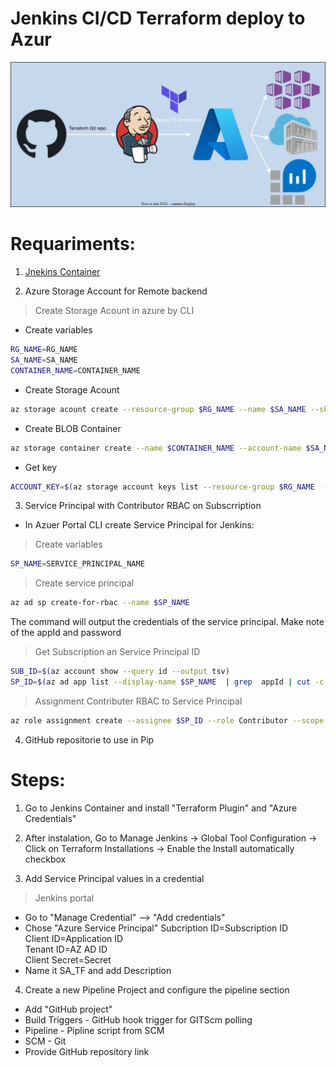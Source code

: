 <p align="center">
<h1>Jenkins CI/CD Terraform deploy to Azur</h1>
<img src="https://github.com/Joska99/jenkins-terraform/blob/main/diagram.drawio.svg">

<h1> Requariments: </h1>

1. [Jnekins Container](https://github.com/Joska99/joska/tree/main/docker/stateful-jenkins)

2. Azure Storage Account for Remote backend

> Create Storage Acount in azure by CLI

- Create variables
```bash
RG_NAME=RG_NAME
SA_NAME=SA_NAME
CONTAINER_NAME=CONTAINER_NAME
```
- Create Storage Acount
```bash
az storage acount create --resource-group $RG_NAME --name $SA_NAME --sku Standard_LRS --encryption-services blob 
```
- Create BLOB Container
```bash
az storage container create --name $CONTAINER_NAME --account-name $SA_NAME 
```
- Get key 
```bash
ACCOUNT_KEY=$(az storage account keys list --resource-group $RG_NAME  --account-name $SA_NAME --query '[0].value' -o tsv)
```

3. Service Principal with Contributor RBAC on Subscrription

- In Azuer Portal CLI create Service Principal for Jenkins:

> Create variables
``` Bash
SP_NAME=SERVICE_PRINCIPAL_NAME
```
> Create service principal
```Bash
az ad sp create-for-rbac --name $SP_NAME
```
The command will output the credentials of the service principal. Make note of the appId and password<br />

> Get Subscription an Service Principal ID
```Bash
SUB_ID=$(az account show --query id --output tsv)
SP_ID=$(az ad app list --display-name $SP_NAME  | grep  appId | cut -c 15-50)
```
> Assignment Contributer RBAC to Service Principal
```Bash
az role assignment create --assignee $SP_ID --role Contributor --scope /subscriptions/$SUB_ID
```

4. GitHub repositorie to use in Pip

<h1> Steps: </h1>

1. Go to Jenkins Container and install "Terraform Plugin" and "Azure Credentials"

2. After instalation, Go to Manage Jenkins → Global Tool Configuration → Click on Terraform Installations → Enable the Install automatically checkbox

3. Add Service Principal values in a credential

> Jenkins portal 

- Go to "Manage Credential" --> "Add credentials"
- Chose "Azure Service Principal"
Subcription ID=Subscription ID<br />
Client ID=Application ID<br />
Tenant ID=AZ AD ID<br />
Client Secret=Secret<br />
- Name it SA_TF and add Description

4. Create a new Pipeline Project and configure the pipeline section
- Add "GitHub project"
- Build Triggers - GitHub hook trigger for GITScm polling
- Pipeline - Pipline script from SCM
- SCM - Git 
- Provide GitHub repository link



